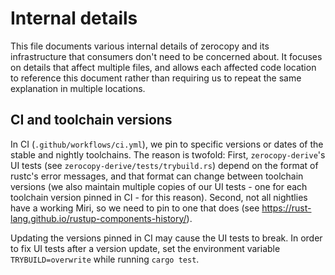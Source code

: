 # Internal details

This file documents various internal details of zerocopy and its infrastructure
that consumers don't need to be concerned about. It focuses on details that
affect multiple files, and allows each affected code location to reference this
document rather than requiring us to repeat the same explanation in multiple
locations.

## CI and toolchain versions

In CI (`.github/workflows/ci.yml`), we pin to specific versions or dates of the
stable and nightly toolchains. The reason is twofold: First, `zerocopy-derive`'s
UI tests (see `zerocopy-derive/tests/trybuild.rs`) depend on the format of
rustc's error messages, and that format can change between toolchain versions
(we also maintain multiple copies of our UI tests - one for each toolchain
version pinned in CI - for this reason). Second, not all nightlies have a
working Miri, so we need to pin to one that does (see
https://rust-lang.github.io/rustup-components-history/).

Updating the versions pinned in CI may cause the UI tests to break. In order to
fix UI tests after a version update, set the environment variable
`TRYBUILD=overwrite` while running `cargo test`.
